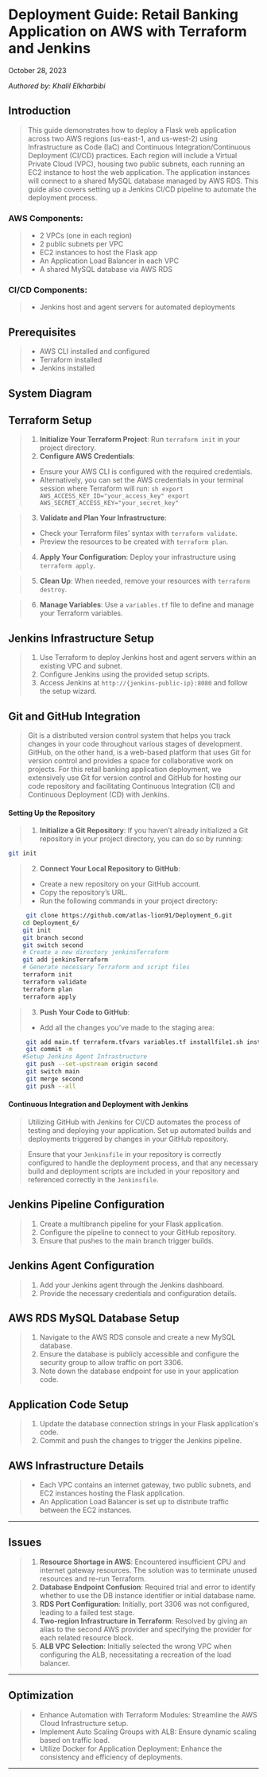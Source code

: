 # Deployment Guide: Retail Banking Application on AWS with Terraform and Jenkins

October 28, 2023 

*Authored by: Khalil Elkharbibi*

## Introduction
> This guide demonstrates how to deploy a Flask web application across two AWS regions (us-east-1, and us-west-2) using Infrastructure as Code (IaC) and Continuous Integration/Continuous Deployment (CI/CD) practices. Each region will include a Virtual Private Cloud (VPC), housing two public subnets, each running an EC2 instance to host the web application. The application instances will connect to a shared MySQL database managed by AWS RDS. This guide also covers setting up a Jenkins CI/CD pipeline to automate the deployment process.

### AWS Components:
> - 2 VPCs (one in each region)
> - 2 public subnets per VPC
> - EC2 instances to host the Flask app
> - An Application Load Balancer in each VPC
> - A shared MySQL database via AWS RDS

### CI/CD Components:
> - Jenkins host and agent servers for automated deployments

## Prerequisites
> - AWS CLI installed and configured
> - Terraform installed
> - Jenkins installed


## System Diagram

## Terraform Setup
> 1. **Initialize Your Terraform Project**: Run `terraform init` in your project directory.
> 2. **Configure AWS Credentials**: 
>   - Ensure your AWS CLI is configured with the required credentials.
>   - Alternatively, you can set the AWS credentials in your terminal session where Terraform will run:
     ```sh
     export AWS_ACCESS_KEY_ID="your_access_key"
     export AWS_SECRET_ACCESS_KEY="your_secret_key"
     ```

> 3. **Validate and Plan Your Infrastructure**: 
>  - Check your Terraform files' syntax with `terraform validate`.
>  - Preview the resources to be created with `terraform plan`.

> 4. **Apply Your Configuration**: Deploy your infrastructure using `terraform apply`.

> 5. **Clean Up**: When needed, remove your resources with `terraform destroy`.

> 6. **Manage Variables**: Use a `variables.tf` file to define and manage your Terraform variables.

## Jenkins Infrastructure Setup
> 1. Use Terraform to deploy Jenkins host and agent servers within an existing VPC and subnet.
> 2. Configure Jenkins using the provided setup scripts.
> 3. Access Jenkins at `http://{jenkins-public-ip}:8080` and follow the setup wizard.


## Git and GitHub Integration

> Git is a distributed version control system that helps you track changes in your code throughout various stages of development. GitHub, on the other hand, is a web-based platform that uses Git for version control and provides a space for collaborative work on projects. For this retail banking application deployment, we extensively use Git for version control and GitHub for hosting our code repository and facilitating Continuous Integration (CI) and Continuous Deployment (CD) with Jenkins.

#### Setting Up the Repository

> 1. **Initialize a Git Repository**: If you haven’t already initialized a Git repository in your project directory, you can do so by running:
   ```bash
   git init
   ```

> 2. **Connect Your Local Repository to GitHub**: 
>   - Create a new repository on your GitHub account.
>   - Copy the repository’s URL.
>   - Run the following commands in your project directory:
  ```bash
       git clone https://github.com/atlas-lion91/Deployment_6.git
      cd Deployment_6/
      git init
      git branch second
      git switch second
      # Create a new directory jenkinsTerraform
      git add jenkinsTerraform
      # Generate necessary Terraform and script files
      terraform init
      terraform validate
      terraform plan
      terraform apply

  ```

> 3. **Push Your Code to GitHub**: 
>   - Add all the changes you’ve made to the staging area:
 ```bash
      git add main.tf terraform.tfvars variables.tf installfile1.sh installfile.sh
      git commit -m
     #Setup Jenkins Agent Infrastructure
      git push --set-upstream origin second
      git switch main
      git merge second
      git push --all
 ```

#### Continuous Integration and Deployment with Jenkins

> Utilizing GitHub with Jenkins for CI/CD automates the process of testing and deploying your application. Set up automated builds and deployments triggered by changes in your GitHub repository.

> Ensure that your `Jenkinsfile` in your repository is correctly configured to handle the deployment process, and that any necessary build and deployment scripts are included in your repository and referenced correctly in the `Jenkinsfile`.


## Jenkins Pipeline Configuration
> 1. Create a multibranch pipeline for your Flask application.
> 2. Configure the pipeline to connect to your GitHub repository.
> 3. Ensure that pushes to the main branch trigger builds.

## Jenkins Agent Configuration
> 1. Add your Jenkins agent through the Jenkins dashboard.
> 2. Provide the necessary credentials and configuration details.

## AWS RDS MySQL Database Setup
> 1. Navigate to the AWS RDS console and create a new MySQL database.
> 2. Ensure the database is publicly accessible and configure the security group to allow traffic on port 3306.
> 3. Note down the database endpoint for use in your application code.

## Application Code Setup
> 1. Update the database connection strings in your Flask application's code.
> 2. Commit and push the changes to trigger the Jenkins pipeline.

## AWS Infrastructure Details
> - Each VPC contains an internet gateway, two public subnets, and EC2 instances hosting the Flask application.
> - An Application Load Balancer is set up to distribute traffic between the EC2 instances.
---

## Issues 
> 1. **Resource Shortage in AWS**: Encountered insufficient CPU and internet gateway resources. The solution was to terminate unused resources and re-run Terraform.
> 2. **Database Endpoint Confusion**: Required trial and error to identify whether to use the DB instance identifier or initial database name.
> 3. **RDS Port Configuration**: Initially, port 3306 was not configured, leading to a failed test stage.
> 4. **Two-region Infrastructure in Terraform**: Resolved by giving an alias to the second AWS provider and specifying the provider for each related resource block.
> 5. **ALB VPC Selection**: Initially selected the wrong VPC when configuring the ALB, necessitating a recreation of the load balancer.

---

## Optimization

> - Enhance Automation with Terraform Modules: Streamline the AWS Cloud Infrastructure setup.
> - Implement Auto Scaling Groups with ALB: Ensure dynamic scaling based on traffic load.
> - Utilize Docker for Application Deployment: Enhance the consistency and efficiency of deployments.

---

